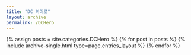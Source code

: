 ```yaml
---
title: "DC 히어로"
layout: archive
permalink: /DCHero
---
```



{% assign posts = site.categories.DCHero %}
{% for post in posts %} {% include archive-single.html type=page.entries_layout %} {% endfor %}

